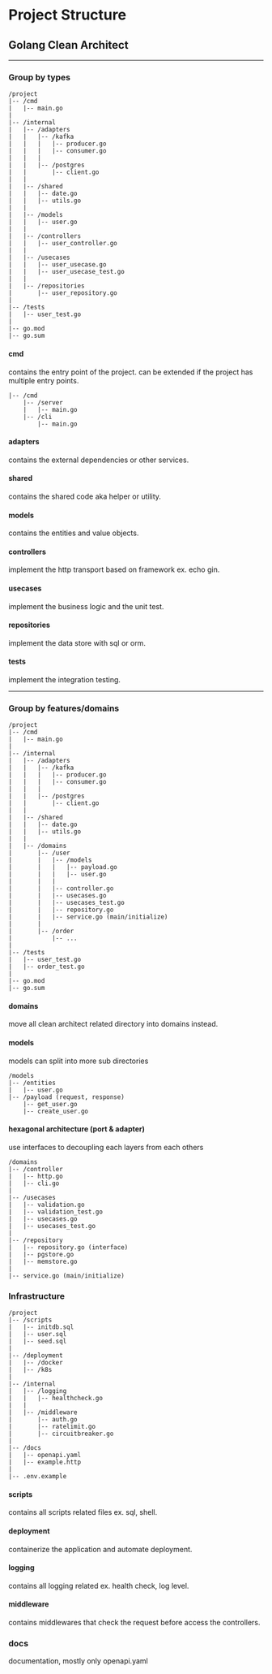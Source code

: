 # Project Structure

## Golang Clean Architect

---

### Group by types

```
/project
|-- /cmd
|   |-- main.go
|
|-- /internal
|   |-- /adapters
|   |   |-- /kafka
|   |   |   |-- producer.go
|   |   |   |-- consumer.go
|   |   |
|   |   |-- /postgres
|   |       |-- client.go
|   |
|   |-- /shared
|   |   |-- date.go
|   |   |-- utils.go
|   |   
|   |-- /models
|   |   |-- user.go
|   |
|   |-- /controllers
|   |   |-- user_controller.go
|   |
|   |-- /usecases
|   |   |-- user_usecase.go
|   |   |-- user_usecase_test.go
|   |
|   |-- /repositories
|       |-- user_repository.go
|
|-- /tests
|   |-- user_test.go
|
|-- go.mod
|-- go.sum
```

#### cmd

contains the entry point of the project.
can be extended if the project has multiple entry points.

```
|-- /cmd
    |-- /server
    |   |-- main.go
    |-- /cli
        |-- main.go
```

#### adapters

contains the external dependencies or other services.

#### shared

contains the shared code aka helper or utility.

#### models

contains the entities and value objects.

#### controllers

implement the http transport based on framework ex. echo gin.

#### usecases

implement the business logic and the unit test.

#### repositories

implement the data store with sql or orm.

#### tests

implement the integration testing.

---

### Group by features/domains

```
/project
|-- /cmd
|   |-- main.go
|
|-- /internal
|   |-- /adapters
|   |   |-- /kafka
|   |   |   |-- producer.go
|   |   |   |-- consumer.go
|   |   |
|   |   |-- /postgres
|   |       |-- client.go
|   |
|   |-- /shared
|   |   |-- date.go
|   |   |-- utils.go
|   |   
|   |-- /domains
|       |-- /user
|       |   |-- /models
|       |   |   |-- payload.go
|       |   |   |-- user.go
|       |   |
|       |   |-- controller.go
|       |   |-- usecases.go
|       |   |-- usecases_test.go
|       |   |-- repository.go
|       |   |-- service.go (main/initialize)
|       |
|       |-- /order
|           |-- ...
|
|-- /tests
|   |-- user_test.go
|   |-- order_test.go
|
|-- go.mod
|-- go.sum
```

#### domains

move all clean architect related directory into domains instead.

#### models

models can split into more sub directories

```
/models
|-- /entities
|   |-- user.go
|-- /payload (request, response)
    |-- get_user.go
    |-- create_user.go
```

#### hexagonal architecture (port & adapter)

use interfaces to decoupling each layers from each others

```
/domains
|-- /controller
|   |-- http.go
|   |-- cli.go
|
|-- /usecases
|   |-- validation.go
|   |-- validation_test.go
|   |-- usecases.go
|   |-- usecases_test.go
|
|-- /repository
|   |-- repository.go (interface)
|   |-- pgstore.go
|   |-- memstore.go
|
|-- service.go (main/initialize)
```

### Infrastructure

```
/project
|-- /scripts
|   |-- initdb.sql
|   |-- user.sql
|   |-- seed.sql
|
|-- /deployment
|   |-- /docker
|   |-- /k8s
|
|-- /internal
|   |-- /logging
|   |   |-- healthcheck.go
|   |
|   |-- /middleware
|       |-- auth.go
|       |-- ratelimit.go
|       |-- circuitbreaker.go
|
|-- /docs
|   |-- openapi.yaml
|   |-- example.http
|
|-- .env.example
```

#### scripts

contains all scripts related files ex. sql, shell.

#### deployment

containerize the application and automate deployment.

#### logging

contains all logging related ex. health check, log level.

#### middleware

contains middlewares that check the request before access the controllers.

### docs

documentation, mostly only openapi.yaml